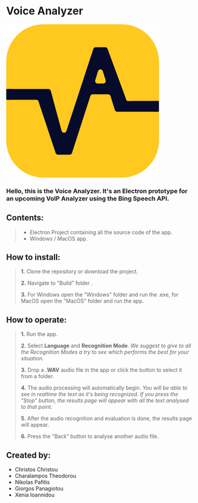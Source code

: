 **Voice Analyzer**
===================

![](https://github.com/CharalamposTheodorou/epl361.winter2017.team12/blob/master/Asset%201.png)

### Hello, this is the **Voice Analyzer**. It's an Electron prototype for an upcoming VoIP Analyzer using the Bing Speech API.


Contents:
----
> - Electron Project containing all the source code of the app.
> - Windows / MacOS app.


How  to install:
-------------

> **1.** Clone the repository or download the project.
>
> **2.** Navigate to "Build" folder .
>
> **3.** For Windows open the "Windows" folder and run the .exe, for MacOS open the "MacOS" folder and run the app.  


How  to operate:
-------------

> **1.** Run the app.
>
> **2.** Select **Language** and **Recognition Mode**. *We suggest to give to all the Recognition Modes a try to see which performs the best for your situation.*
>
> **3.** Drop a **.WAV** audio file in the app or click the button to select it from a folder.
>
> **4.** The audio processing will automatically begin. *You will be able to see in realtime the text as it's being recognized. If you press the "Stop" button, the results page will appear with all the text analysed to that point.*
>
> **5.** After the audio recognition and evaluation is done, the results page will appear.
>
> **6.** Press the "Back" button to analyse another audio file.


Created by:
---

 - Christos Christou
 - Charalampos Theodorou
 - Nikolas Pafitis
 - Giorgos Panagiotou
 - Xenia Ioannidou
